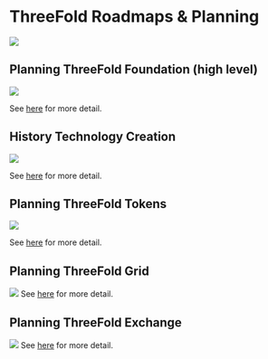 # ThreeFold Roadmaps & Planning

![](https://images.unsplash.com/photo-1495292040232-745a10cd202c?ixlib=rb-0.3.5&ixid=eyJhcHBfaWQiOjEyMDd9&s=311b389f7632627e26e3f287581d0c0e&auto=format&fit=crop&w=1189&q=80)


## Planning ThreeFold Foundation (high level)

<!-- [](roadmap.html ':include text') -->


<!--- [roadmap](roadmap.html ':include width=1000px height=400px')

// [test](test.html ':include width=1000px height=600px')

// [jsjoint](jsjoint.html ':include width=1000px height=100px')
--->

<!-- ```mermaid
gantt
    title ThreeFold Foundation Roadmap
    dateFormat  YY-MM
    Grid Active                :17-06, 19-12
    Tokens Active              :18-04, 19-12
    ThreeFold Tech Fundraise   :18-07, 18-12
    ThreeFold Exchange         :18-09, 19-12    
    ThreeFold Our Community App            :18-09, 19-12
    ThreeFold Circles (Digital Me)         :18-12, 19-12    
    Grid Public & Active Promotion     :19-01, 19-12
    ThreeFold Incubator (Innovate) :19-01, 19-12
    ThreeFold Expert Fund (Fund for Incubator) :19-04, 19-12
    ThreeFold Impact Fund For Africa: 19-09, 19-12

``` -->

![](images/highlevel.png)

See [here](https://raw.githubusercontent.com/threefoldfoundation/info_foundation/masterstrategy/images/highlevel.png) for more detail.


## History Technology Creation

<!-- ```mermaid
gantt
    title 3 generation of technology over +13 years
    dateFormat  YYYY-MM-DD
    Technology Gen 1        :a1, 2005-01-01, 2011-01-01
    Technology Gen 1 First 3000 deployments           :a2, 2009-01-01, 2011-01-01
    Technology Gen 2 Creation           :a3, 2011-01-01, 2017-12-01    
    Technology Gen 2 Available           :a4, 2015-01-01, 2018-03-01
    Commercial Gen 2 Deployments           :a5, 2016-06-01, 2018-03-01
    Technology Gen 3 Creation           :a6, 2017-01-01, 2019-06-01        
    Technology Gen 3 Deployment           :a7, 2018-04-01, 2019-06-01            

``` -->

![](images/past.png)

See [here](https://raw.githubusercontent.com/threefoldfoundation/info_foundation/masterstrategy/images/past.png) for more detail.

## Planning ThreeFold Tokens

<!-- ```mermaid
gantt
    title ThreeFold Token Roadmap
    dateFormat  YY-MM

    BlockChain Active          :18-04, 19-03
    Tokens On Public Exchange BTC-Alpha         :18-05, 19-03
    Atomic Swaps Possible BTC/TFT= decentralized exchange action (experts only)        :18-06, 19-03
    Tokens On Public Exchange bitmeex.pro          :18-08, 19-03    
    Decentralized Exchange Everyone          :18-09, 19-03
    Tokens Used In Our City App (8000 merchants) :18-09, 19-03
    Token Promotion (let world know)  : 18-10,19-03
    Tokens Required To Use Capacity On Grid       :19-01, 19-03
``` -->

![](images/tokens.png)

See [here](https://raw.githubusercontent.com/threefoldfoundation/info_foundation/masterstrategy/images/tokens.png) for more detail.

## Planning ThreeFold Grid

<!-- ```mermaid
gantt
    title ThreeFold Grid Roadmap
    dateFormat  YY-MM

    Technology Available & Deployed (gen2)  :16-06, 19-03
    Grid Active, Internal Only              :17-06, 19-03
    Promotion to grow Grid (focus on new farmers)       :18-03, 19-03
    100 BlockChain Nodes Active          :18-04, 19-03
    +60m USD commercial capacity online      :18-06, 19-03    
    Grid Open For Early Adopters & Developers (non production)      :18-07, 19-03
    Launch of one of biggest public digital archives in Europe (50 PB) on TF Grid (production)         :18-09, 19-03
    Grid Generic Production Workloads Possible      :18-10, 19-03
    Goal +150m USD commercial capacity online      :19-01, 19-03        
    Tokens Required To Use Capacity On Grid       :19-01, 19-03
    Global Promotion Of Usage Of Grid Capacity  :19-02, 19-03

``` -->

![](images/grid.png)
See [here](https://raw.githubusercontent.com/threefoldfoundation/info_foundation/masterstrategy/images/grid.png) for more detail.

## Planning ThreeFold Exchange

<!-- ```mermaid
gantt
    title ThreeFold Exchange Roadmap
    dateFormat  YY-MM

    Atomic Swaps BTC/TFT (experts only)        :18-06, 19-03
    Script Based Decentralized Exchange (python)        :18-07, 19-03
    PUBLIC Launch       :18-09, 18-12    
    Decentralized Exchange Step 1 (BTC/ETH/TFT)          :18-09, 18-12
    Human Energy Token * :18-10, 19-12
    Decentralized Exchange Step 2 (+20 digital currencies)          :18-12, 19-12

    Fiat <-> Digital Currency Integration :19-03, 19-12
    Debit Card <-> Digital Currency Integration :19-03, 19-12
    Gold Token Launch         :19-03, 19-12
    Coffee Token Launch          :19-06, 19-12
    Other Commodity Token Launches          :19-09, 19-12

``` -->

![](images/exchange.png)
See [here](https://raw.githubusercontent.com/threefoldfoundation/info_foundation/masterstrategy/images/exchange.png) for more detail.
